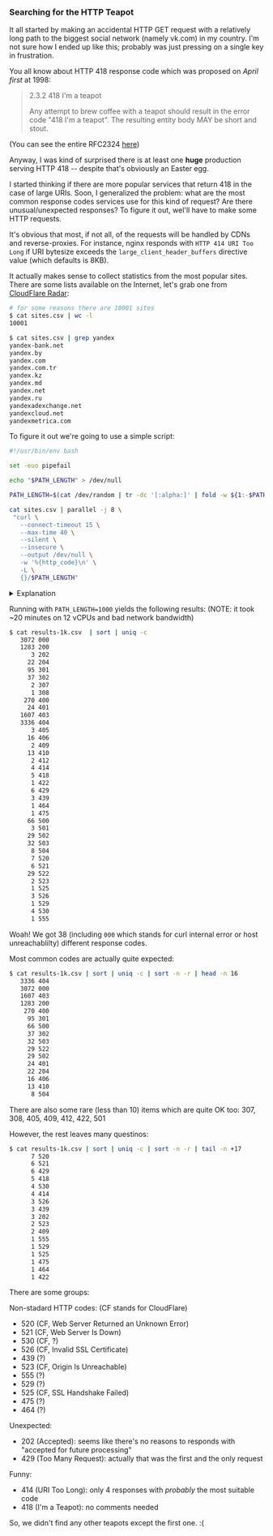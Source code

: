 ### Searching for the HTTP Teapot

It all started by making an accidental HTTP GET request with a relatively long path to the biggest social network (namely vk.com) in my country. I'm not sure how I ended up like this; probably was just pressing on a single key in frustration.

You all know about HTTP 418 response code which was proposed on *April first* at 1998:

> 2.3.2 418 I'm a teapot
>
>   Any attempt to brew coffee with a teapot should result in the error
>   code "418 I'm a teapot". The resulting entity body MAY be short and
>   stout.

(You can see the entire RFC2324 [here](https://www.rfc-editor.org/rfc/rfc2324#section-2.3.2))

Anyway, I was kind of surprised there is at least one **huge** production serving HTTP 418 -- despite that's obviously an Easter egg.

I started thinking if there are more popular services that return 418 in the case of large URIs. Soon, I generalized the problem: what are the most common response codes services use for this kind of request? Are there unusual/unexpected responses? To figure it out, wel'll have to make some HTTP requests.

It's obvious that most, if not all, of the requests will be handled by CDNs and reverse-proxies. For instance, nginx responds with `HTTP 414 URI Too Long` if URI bytesize exceeds the `large_client_header_buffers` directive value (which defaults is 8KB).

It actually makes sense to collect statistics from the most popular sites. There are some lists available on the Internet, let's grab one from
[CloudFlare Radar](https://radar.cloudflare.com/domains):

```bash
# for some reasons there are 10001 sites
$ cat sites.csv | wc -l
10001

$ cat sites.csv | grep yandex
yandex-bank.net
yandex.by
yandex.com
yandex.com.tr
yandex.kz
yandex.md
yandex.net
yandex.ru
yandexadexchange.net
yandexcloud.net
yandexmetrica.com
```

To figure it out we're going to use a simple script:

```bash
#!/usr/bin/env bash

set -euo pipefail

echo "$PATH_LENGTH" > /dev/null

PATH_LENGTH=$(cat /dev/random | tr -dc '[:alpha:]' | fold -w ${1:-$PATH_LENGTH} | head -n 1)

cat sites.csv | parallel -j 8 \
 "curl \
   --connect-timeout 15 \
   --max-time 40 \
   --silent \
   --insecure \
   --output /dev/null \
   -w '%{http_code}\n' \
   -L \
   {}/$PATH_LENGTH"
```

<details>
  <summary>Explanation</summary>

  <p>After some basic shebang and shell options related setup we generate URI path via /dev/urandom pseudorandom source.
  We dont have to use separete paths for each requested domain so we'll single pregenerated one.</p>

  <p>Then we make requests using curl in parallel (via GNU parallel).
  We explicitly set output format (`-w '%{http_code}\n'`, HTTP response code only), some timeouts and `--insecure` option to allow HTTP.</p>
</details>

Running with `PATH_LENGTH=1000` yields the following results: (NOTE: it took ~20 minutes on 12 vCPUs and bad network bandwidth)

```bash
$ cat results-1k.csv  | sort | uniq -c
   3072 000
   1283 200
      3 202
     22 204
     95 301
     37 302
      2 307
      1 308
    270 400
     24 401
   1607 403
   3336 404
      3 405
     16 406
      2 409
     13 410
      2 412
      4 414
      5 418
      1 422
      6 429
      3 439
      1 464
      1 475
     66 500
      3 501
     29 502
     32 503
      8 504
      7 520
      6 521
     29 522
      2 523
      1 525
      3 526
      1 529
      4 530
      1 555
```

Woah! We got 38 (including `000` which stands for curl internal error or host unreachablilty) different response codes.

Most common codes are actually quite expected:

```bash
$ cat results-1k.csv | sort | uniq -c | sort -n -r | head -n 16
   3336 404
   3072 000
   1607 403
   1283 200
    270 400
     95 301
     66 500
     37 302
     32 503
     29 522
     29 502
     24 401
     22 204
     16 406
     13 410
      8 504
```

There are also some rare (less than 10) items which are quite OK too: 307, 308, 405, 409, 412, 422, 501 

However, the rest leaves many questinos:

```bash
$ cat results-1k.csv | sort | uniq -c | sort -n -r | tail -n +17
      7 520
      6 521
      6 429
      5 418
      4 530
      4 414
      3 526
      3 439
      3 202
      2 523
      2 409
      1 555
      1 529
      1 525
      1 475
      1 464
      1 422
```

There are some groups:

Non-stadard HTTP codes: (CF stands for CloudFlare)
  - 520 (CF, Web Server Returned an Unknown Error)
  - 521 (CF, Web Server Is Down)
  - 530 (CF, ?)
  - 526 (CF, Invalid SSL Certificate)
  - 439 (?)
  - 523 (CF, Origin Is Unreachable)
  - 555 (?)
  - 529 (?)
  - 525 (CF, SSL Handshake Failed)
  - 475 (?)
  - 464 (?)

Unexpected:
  - 202 (Accepted): seems like there's no reasons to responds with "accepted for future processing"
  - 429 (Too Many Request): actually that was the first and the only request

Funny:
  - 414 (URI Too Long): only 4 responses with *probably* the most suitable code
  - 418 (I'm a Teapot): no comments needed

So, we didn't find any other teapots except the first one. :(
